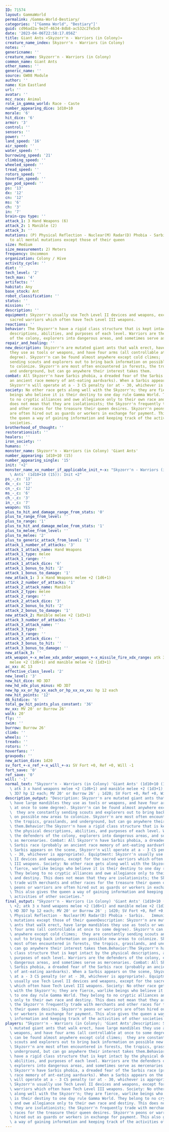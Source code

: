 ```yaml
---
ID: 71574
layout: GammaWorld
permalink: /Gamma-World-Bestiary/
categories: '["Gamma World", "Bestiary"]'
guid: cd96ad2a-9e2f-4634-8db8-ac532c2fe5c0
date: '2023-04-06T22:58:17.056Z'
title: Giant Ants «Skyzorr'n - Warriors (in Colony)»
creature_name_index: Skyzorr'n - Warriors (in Colony)
notes: ''
genericname: ''
creature_name: Skyzorr'n - Warriors (in Colony)
common_name: Giant Ants
other_names: ''
generic_name: ''
source: GW08 Module
author: ''
name: Kim Eastland
url: ''
avatar: ''
mcc_race: Animal
role_in_gamma_world: Race - Caste
number_appearing_dice: 1d10+10
morale: '6'
hit_dice: '6'
armor: '3'
control: ''
sensors: ''
power: ''
land_speed: '16'
air_speed: ''
water_speed: ''
burrowing_speed: '21'
climbing_speed: ''
wheeled_speed: ''
tread_speed: ''
rotors_speed: ''
hoverfan_speed: ''
gav_pod_speed: ''
ps: '13'
dx: '12'
cn: '12'
ms: '6'
ch: '3'
in: '7'
brain-cpu type: ''
attack_1: 3 Hand Weapons (6)
attack_2: 1 Manible (2)
attack_3: ''
mutations: (P) Physical Reflection - Nuclear(M) Radar(D) Phobia - Sarbis.   Immunity
  to all mental mutations except those of their queen
size: Medium
size_measurement: 2) Meters
frequency: Uncommon
organization: Colony / Hive
activity_cycle: ''
diet: ''
tech_level: '2'
tech_max: '4'
artifacts: ''
habitat: Any
base_stock: Ant
robot_classification: ''
status: ''
mission: ''
description: ''
equipment: Skyzorr'n usually use Tech Level II devices and weapons, except for the
  sacred warriors which often have Tech Level III weapons.
reactions: ''
behavior: The Skyzorr'n have a rigid class structure that is kept intact by the physical
  descriptions, abilities, and purposes of each level. Warriors are the defenders
  of the colony, explorers into dangerous areas, and sometimes serve as mercenaries.
repair_and_healing: ''
new_description: Skyzorr'n are mutated giant ants that walk erect, have large mandibles
  they use as tools or weapons, and have four arms (all controllable at once to some
  degree). Skyzorr'n can be found almost anywhere except cold climes;  they are constantly
  sending scouts and explorers out to bring back information on possible new areas
  to colonize. Skyzorr'n are most often encountered in forests, the tropics, grasslands,
  and underground, but can go anywhere their interest takes them.
combat: All Skyzorr'n have Sarbis phobia, a dreaded fear of the Sarbis race (probably
  an ancient race memory of ant-eating aardvarks). When a Sarbis appears on the scene,
  Skyzorr'n will operate at a - 3 CS penalty (or at - 30, whichever is appropriate).
society: No other race gets along well with the Skyzorr'n; they are fierce, warlike
  beings who believe it is their destiny to one day rule Gamma World. They belong
  to no cryptic alliances and owe allegiance only to their own race and destiny. This
  does not mean that they are isolationists; the Skyzorr'n frequently trade with merchants
  and other races for the treasure their queen desires. Skyzorr'n peons or warriors
  are often hired out as guards or workers in exchange for payment. This also gives
  the queen a way of gaining information and keeping track of the activities of other
  societies.
brotherhood_of_thought: ''
restorationsist: ''
healers: ''
iron_society: ''
humans: ''
monster_name: Skyzorr'n - Warriors (in Colony) 'Giant Ants'
number_appearing: 1d10+10 (15)
number_appearing_single: '15'
init: '+2'
monster_name_xx_number_if_applicable_init_+-x: "Skyzorr'n - Warriors (in Colony) 'Giant\
  \ Ants' (1d10+10 (15)): Init +2"
ps_-_c: '13'
dx_-_c: '12'
cn_-_c: '12'
ms_-_c: '6'
ch_-_c: '3'
in_-_c: '7'
weapon: YES
plus_to_hit_and_damage_range_from_stats: '0'
plus_to_range_from_level: ''
plus_to_range: '1'
plus_to_hit_and_damage_melee_from_stats: '1'
plus_to_melee_from_level: ''
plus_to_melee: '2'
plus_to_generic_attack_from_level: '1'
attack_1_number_of_attacks: '3'
attack_1_attack_name: Hand Weapons
attack_1_type: melee
attack_1_range: ''
attack_1_attack_dice: '6'
attack_1_bonus_to_hit: '2'
attack_1_bonus_to_damage: '1'
new_attack_1: 3 x Hand Weapons melee +2 (1d6+1)
attack_2_number_of_attacks: '1'
attack_2_attack_name: Manible
attack_2_type: melee
attack_2_range: ''
attack_2_attack_dice: '3'
attack_2_bonus_to_hit: '2'
attack_2_bonus_to_damage: '1'
new_attack_2: Manible melee +2 (1d3+1)
attack_3_number_of_attacks: ''
attack_3_attack_name: ''
attack_3_type: ''
attack_3_range: ''
attack_3_attack_dice: ''
attack_3_bonus_to_hit: ''
attack_3_bonus_to_damage: ''
new_attack_3: ''
atk_weapon_+-x_melee_xdx_andor_weapon_+-x_missile_fire_xdx_range: atk 3 x hand weapons
  melee +2 (1d6+1) and manible melee +2 (1d3+1)
ac_xx: AC 13
effective_class_level: '2'
new_level: '3'
new_hit_dice: HD 3D7
new_hd_xdx_plus_minus: HD 3D7
new_hp_xx_or_hp_xx_each_or_hp_xx_xx_xx: hp 12 each
new_hit_points: '12'
d6_hitdice: '6'
total_gw_hit_points_plus_constant: '36'
mv_xx: MV 20' or Burrow 26'
walk: 20'
fly: ''
swim: ''
burrow: Burrow 26'
climb: ''
wheels: ''
treads: ''
rotors: ''
hoverfans: ''
gravpods: ''
new_action_dice: 1d20
sv_fort_+-x_ref_+-x_will_+-x: SV Fort +0, Ref +0, Will -1
fort_save: '0'
ref_save: '0'
will: '-1'
normal_text: "Skyzorr'n - Warriors (in Colony) 'Giant Ants' (1d10+10 (15)): Init +2;\
  \ atk 3 x hand weapons melee +2 (1d6+1) and manible melee +2 (1d3+1); AC 13; HD\
  \ 3D7 hp 12 each; MV 20' or Burrow 26' ; 1d20; SV Fort +0, Ref +0, Will -1"
description_output: "Description: Skyzorr'n are mutated giant ants that walk erect,\
  \ have large mandibles they use as tools or weapons, and have four arms (all controllable\
  \ at once to some degree). Skyzorr'n can be found almost anywhere except cold climes;\
  \  they are constantly sending scouts and explorers out to bring back information\
  \ on possible new areas to colonize. Skyzorr'n are most often encountered in forests,\
  \ the tropics, grasslands, and underground, but can go anywhere their interest takes\
  \ them.Behavior:The Skyzorr'n have a rigid class structure that is kept intact by\
  \ the physical descriptions, abilities, and purposes of each level. Warriors are\
  \ the defenders of the colony, explorers into dangerous areas, and sometimes serve\
  \ as mercenaries. Combat: All Skyzorr'n have Sarbis phobia, a dreaded fear of the\
  \ Sarbis race (probably an ancient race memory of ant-eating aardvarks). When a\
  \ Sarbis appears on the scene, Skyzorr'n will operate at a - 3 CS penalty (or at\
  \ - 30, whichever is appropriate). Equiptment: Skyzorr'n usually use Tech Level\
  \ II devices and weapons, except for the sacred warriors which often have Tech Level\
  \ III weapons. Society: No other race gets along well with the Skyzorr'n; they are\
  \ fierce, warlike beings who believe it is their destiny to one day rule Gamma World.\
  \ They belong to no cryptic alliances and owe allegiance only to their own race\
  \ and destiny. This does not mean that they are isolationists; the Skyzorr'n frequently\
  \ trade with merchants and other races for the treasure their queen desires. Skyzorr'n\
  \ peons or warriors are often hired out as guards or workers in exchange for payment.\
  \ This also gives the queen a way of gaining information and keeping track of the\
  \ activities of other societies."
final_output: "Skyzorr'n - Warriors (in Colony) 'Giant Ants' (1d10+10 (15)): Init\
  \ +2; atk 3 x hand weapons melee +2 (1d6+1) and manible melee +2 (1d3+1); AC 13;\
  \ HD 3D7 hp 12 each; MV 20' or Burrow 26' ; 1d20; SV Fort +0, Ref +0, Will -1(P)\
  \ Physical Reflection - Nuclear(M) Radar(D) Phobia - Sarbis.   Immunity to all mental\
  \ mutations except those of their queenDescription: Skyzorr'n are mutated giant\
  \ ants that walk erect, have large mandibles they use as tools or weapons, and have\
  \ four arms (all controllable at once to some degree). Skyzorr'n can be found almost\
  \ anywhere except cold climes;  they are constantly sending scouts and explorers\
  \ out to bring back information on possible new areas to colonize. Skyzorr'n are\
  \ most often encountered in forests, the tropics, grasslands, and underground, but\
  \ can go anywhere their interest takes them.Behavior:The Skyzorr'n have a rigid\
  \ class structure that is kept intact by the physical descriptions, abilities, and\
  \ purposes of each level. Warriors are the defenders of the colony, explorers into\
  \ dangerous areas, and sometimes serve as mercenaries. Combat: All Skyzorr'n have\
  \ Sarbis phobia, a dreaded fear of the Sarbis race (probably an ancient race memory\
  \ of ant-eating aardvarks). When a Sarbis appears on the scene, Skyzorr'n will operate\
  \ at a - 3 CS penalty (or at - 30, whichever is appropriate). Equiptment: Skyzorr'n\
  \ usually use Tech Level II devices and weapons, except for the sacred warriors\
  \ which often have Tech Level III weapons. Society: No other race gets along well\
  \ with the Skyzorr'n; they are fierce, warlike beings who believe it is their destiny\
  \ to one day rule Gamma World. They belong to no cryptic alliances and owe allegiance\
  \ only to their own race and destiny. This does not mean that they are isolationists;\
  \ the Skyzorr'n frequently trade with merchants and other races for the treasure\
  \ their queen desires. Skyzorr'n peons or warriors are often hired out as guards\
  \ or workers in exchange for payment. This also gives the queen a way of gaining\
  \ information and keeping track of the activities of other societies."
players: "Skyzorr'n - Warriors (in Colony); 'Giant Ants';Description: Skyzorr'n are\
  \ mutated giant ants that walk erect, have large mandibles they use as tools or\
  \ weapons, and have four arms (all controllable at once to some degree). Skyzorr'n\
  \ can be found almost anywhere except cold climes;  they are constantly sending\
  \ scouts and explorers out to bring back information on possible new areas to colonize.\
  \ Skyzorr'n are most often encountered in forests, the tropics, grasslands, and\
  \ underground, but can go anywhere their interest takes them.Behavior:The Skyzorr'n\
  \ have a rigid class structure that is kept intact by the physical descriptions,\
  \ abilities, and purposes of each level. Warriors are the defenders of the colony,\
  \ explorers into dangerous areas, and sometimes serve as mercenaries. Combat: All\
  \ Skyzorr'n have Sarbis phobia, a dreaded fear of the Sarbis race (probably an ancient\
  \ race memory of ant-eating aardvarks). When a Sarbis appears on the scene, Skyzorr'n\
  \ will operate at a - 3 CS penalty (or at - 30, whichever is appropriate). Equiptment:\
  \ Skyzorr'n usually use Tech Level II devices and weapons, except for the sacred\
  \ warriors which often have Tech Level III weapons. Society: No other race gets\
  \ along well with the Skyzorr'n; they are fierce, warlike beings who believe it\
  \ is their destiny to one day rule Gamma World. They belong to no cryptic alliances\
  \ and owe allegiance only to their own race and destiny. This does not mean that\
  \ they are isolationists; the Skyzorr'n frequently trade with merchants and other\
  \ races for the treasure their queen desires. Skyzorr'n peons or warriors are often\
  \ hired out as guards or workers in exchange for payment. This also gives the queen\
  \ a way of gaining information and keeping track of the activities of other societies.|"
---
```

</br>